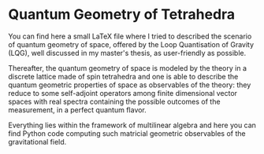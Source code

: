 # Quantum Geometry of Tetrahedra

You can find here a small LaTeX file where I tried to described the scenario of quantum geometry of space, offered by the Loop Quantisation of Gravity (LQG), well discussed in  my master's thesis, as user-friendly as possible.

Thereafter, the quantum geometry of space is modeled by the theory in a discrete lattice made of spin tetrahedra and one is able to describe the quantum geometric properties of space as observables of the theory: they reduce to some self-adjoint operators among finite dimensional vector spaces with real spectra containing the possible outcomes of the measurement, in a perfect quantum flavor.

Everything lies within the framework of multilinear algebra and here you can find Python code computing such matricial geometric observables of the gravitational field.
